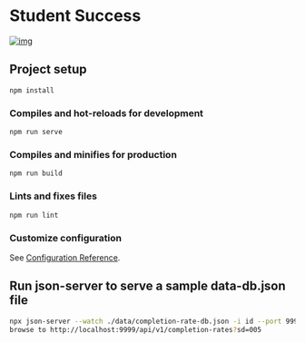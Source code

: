 # Student Success

[![img](https://img.shields.io/badge/Lifecycle-Maturing-007EC6)](https://github.com/bcgov/repomountie/blob/master/doc/lifecycle-badges.md)

## Project setup
```
npm install
```

### Compiles and hot-reloads for development
```
npm run serve
```

### Compiles and minifies for production
```
npm run build
```

### Lints and fixes files
```
npm run lint
```

### Customize configuration
See [Configuration Reference](https://cli.vuejs.org/config/).


## Run json-server to serve a sample data-db.json file

```bash
npx json-server --watch ./data/completion-rate-db.json -i id --port 9999 --routes ./data/completion-rate-db-routes.json
browse to http://localhost:9999/api/v1/completion-rates?sd=005
```
